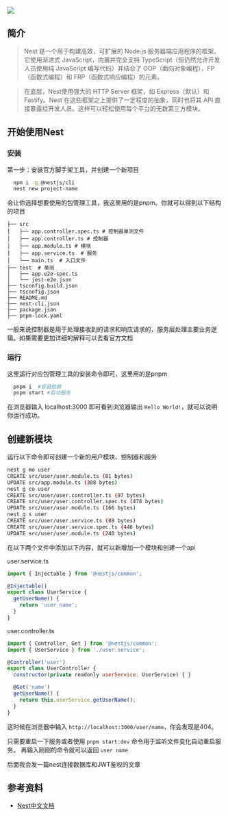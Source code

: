 ![](https://cdn.jsdelivr.net/gh/forever25/picture-bed@main/Nest-logo.png)

## 简介

> Nest 是一个用于构建高效，可扩展的 Node.js 服务器端应用程序的框架。它使用渐进式 JavaScript，内置并完全支持 TypeScript（但仍然允许开发人员使用纯 JavaScript 编写代码）并结合了 OOP（面向对象编程），FP（函数式编程）和 FRP（函数式响应编程）的元素。

> 在底层，Nest使用强大的 HTTP Server 框架，如 Express（默认）和 Fastify。Nest 在这些框架之上提供了一定程度的抽象，同时也将其 API 直接暴露给开发人员。这样可以轻松使用每个平台的无数第三方模块。

## 开始使用Nest

### 安装

第一步：安装官方脚手架工具，并创建一个新项目

```bash
  npm i -g @nestjs/cli
  nest new project-name
```

会让你选择想要使用的包管理工具，我这里用的是pnpm。你就可以得到以下结构的项目

```text
├── src
│   ├── app.controller.spec.ts # 控制器单测文件
│   ├── app.controller.ts # 控制器
│   ├── app.module.ts # 模块
│   ├── app.service.ts  # 服务
│   └── main.ts  # 入口文件
├── test  # 单测
│   ├── app.e2e-spec.ts
│   └── jest-e2e.json
├── tsconfig.build.json
├── tsconfig.json
├── README.md
├── nest-cli.json
├── package.json
├── pnpm-lock.yaml
```

一般来说控制器是用于处理接收到的请求和响应请求的，服务层处理主要业务逻辑。如果需要更加详细的解释可以去看官方文档

### 运行

这里运行对应包管理工具的安装命令即可，这里用的是pnpm

```bash
  pnpm i  #安装依赖
  pnpm start #启动服务
```

在浏览器输入 localhost:3000 即可看到浏览器输出 `Hello World!`，就可以说明你运行成功。

## 创建新模块

运行以下命令即可创建一个新的用户模块、控制器和服务

```bash
nest g mo user
CREATE src/user/user.module.ts (81 bytes)
UPDATE src/app.module.ts (308 bytes)
nest g co user
CREATE src/user/user.controller.ts (97 bytes)
CREATE src/user/user.controller.spec.ts (478 bytes)
UPDATE src/user/user.module.ts (166 bytes)
nest g s user 
CREATE src/user/user.service.ts (88 bytes)
CREATE src/user/user.service.spec.ts (446 bytes)
UPDATE src/user/user.module.ts (240 bytes)
```

在以下两个文件中添加以下内容，就可以新增加一个模块和创建一个api

user.service.ts

```JavaScript
import { Injectable } from '@nestjs/common';

@Injectable()
export class UserService {
  getUserName() {
    return 'user name';
  }
}
```

user.controller.ts

```JavaScript
import { Controller, Get } from '@nestjs/common';
import { UserService } from './user.service';

@Controller('user')
export class UserController {
  constructor(private readonly userService: UserService) { }

  @Get('name')
  getUserName() {
    return this.userService.getUserName();
  }
}
```

这时候在浏览器中输入 `http://localhost:3000/user/name`，你会发现是404。

只需要重启一下服务或者使用 `pnpm start:dev` 命令用于监听文件变化自动重启服务。
再输入刚刚的命令就可以返回 `user name`

后面我会发一篇nest连接数据库和JWT鉴权的文章

## 参考资料

- [Nest中文文档](https://docs.nestjs.cn/9/introduction)
